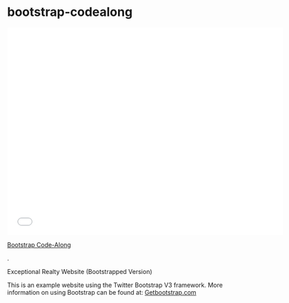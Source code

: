# bootstrap-codealong

<iframe width="640" height="480" src="//www.youtube.com/embed/o5UCDvaNLd8?rel=0&modestbranding=1" frameborder="0" allowfullscreen></iframe>

<p><a href="https://www.youtube.com/watch?v=o5UCDvaNLd8">Bootstrap Code-Along</a></p>.

Exceptional Realty Website (Bootstrapped Version)

This is an example website using the Twitter Bootstrap V3 framework.
More information on using Bootstrap can be found at:
[Getbootstrap.com](http://getbootstrap.com)
